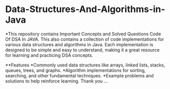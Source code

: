 # Data-Structures-And-Algorithms-in-Java
*This repository contains Important Concepts and Solved Questions Code Of DSA In JAVA.
This also contains a collection of code implementations for various data structures and algorithms in Java. Each implementation is designed to be simple and easy to understand, making it a great resource for learning and practicing DSA concepts.

**Features
*Commonly used data structures like arrays, linked lists, stacks, queues, trees, and graphs.
*Algorithm implementations for sorting, searching, and other fundamental techniques.
*Example problems and solutions to help reinforce learning.
Thank you
...
